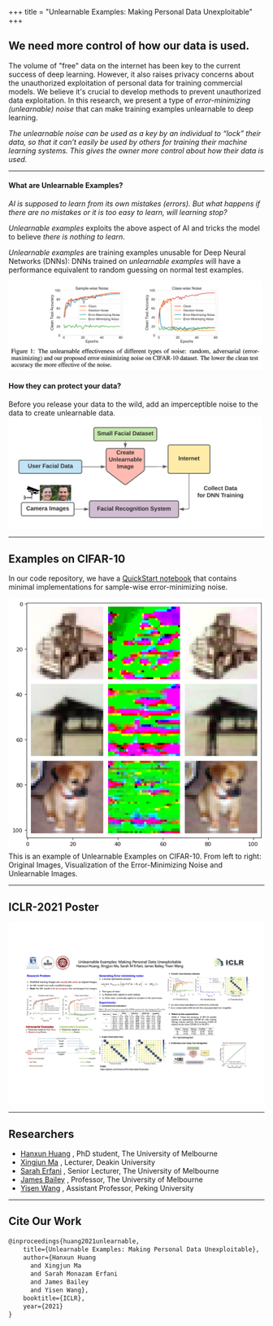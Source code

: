 +++
title = "Unlearnable Examples: Making Personal Data Unexploitable"
+++

## We need more control of how our data is used.

The volume of "free" data on the internet has been key to the current success of deep learning. However, it also raises privacy concerns about the unauthorized exploitation of personal data for training commercial models. We believe it's crucial to develop methods to prevent unauthorized data exploitation. In this research, we present a type of *error-minimizing (unlearnable) noise* that can make training examples unlearnable to deep learning.

*The unlearnable noise can be used as a key by an individual to “lock” their data, so that it can’t easily be used by others for training their machine learning systems. This gives the owner more control about how their data is used.*


---
#### What are Unlearnable Examples?
*AI is supposed to learn from its own mistakes (errors).  But what happens if there are no mistakes or it is too easy to learn, will learning stop?*

*Unlearnable examples* exploits the above aspect of AI and tricks the model to believe *there is nothing to learn*.

*Unlearnable examples* are training examples unusable for Deep Neural Networks (DNNs): DNNs trained on *unlearnable examples* will have a performance equivalent to random guessing on normal test examples.

<img src="images/CIFAR-10-fig1.png" alt="drawing" width="500"/>



#### How they can protect your data?
Before you release your data to the wild, add an imperceptible noise to the data to create unlearnable data.
<img src="images/exp_face.png" alt="drawing" width="500"/>

---
## Examples on CIFAR-10
In our code repository, we have a [QuickStart notebook](https://github.com/HanxunH/Unlearnable-Examples/blob/main/QuickStart.ipynb) that contains minimal implementations for sample-wise error-minimizing noise.


![](images/CIFAR-10-example.png)
This is an example of Unlearnable Examples on CIFAR-10.
From left to right: Original Images, Visualization of the Error-Minimizing Noise and Unlearnable Images.


---
## ICLR-2021 Poster
![](images/poster.jpg)

---
## Researchers
* [Hanxun Huang](https://hanxunh.github.io/) , PhD student, The University of Melbourne
* [Xingjun Ma](http://xingjunma.com/) , Lecturer, Deakin University
* [Sarah Erfani](https://people.eng.unimelb.edu.au/smonazam/) , Senior Lecturer, The University of Melbourne
* [James Bailey](https://people.eng.unimelb.edu.au/baileyj/) , Professor, The University of Melbourne
* [Yisen Wang](https://yisenwang.github.io/) , Assistant Professor, Peking University



---
## Cite Our Work
```
@inproceedings{huang2021unlearnable,
    title={Unlearnable Examples: Making Personal Data Unexploitable},
    author={Hanxun Huang
      and Xingjun Ma
      and Sarah Monazam Erfani
      and James Bailey
      and Yisen Wang},
    booktitle={ICLR},
    year={2021}
}
```

